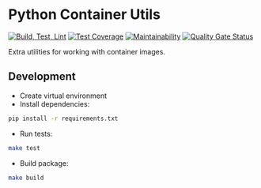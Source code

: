 # Python Container Utils

[![Build, Test, Lint](https://github.com/MartinHeinz/python-container-utils/actions/workflows/build-test.yml/badge.svg)](https://github.com/MartinHeinz/python-container-utils/actions/workflows/build-test.yml)
[![Test Coverage](https://api.codeclimate.com/v1/badges/24c484895e18e48c487c/test_coverage)](https://codeclimate.com/github/MartinHeinz/python-container-utils/test_coverage)
[![Maintainability](https://api.codeclimate.com/v1/badges/24c484895e18e48c487c/maintainability)](https://codeclimate.com/github/MartinHeinz/python-container-utils/maintainability)
[![Quality Gate Status](https://sonarcloud.io/api/project_badges/measure?project=MartinHeinz_python-container-utils&metric=alert_status)](https://sonarcloud.io/dashboard?id=MartinHeinz_python-project-blueprint)

Extra utilities for working with container images. 

## Development

- Create virtual environment
- Install dependencies:

```bash
pip install -r requirements.txt
```

- Run tests:

```bash
make test
```

- Build package:

```bash
make build
```